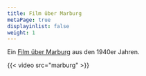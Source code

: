 ```yaml
---
title: Film über Marburg
metaPage: true
displayinlist: false
weight: 1
---
```


Ein [Film über Marburg](https://arcinsys.hessen.de/arcinsys/detailAction?detailid=v7729942) aus den 1940er Jahren.

{{< video src="marburg" >}}
<!--more-->
